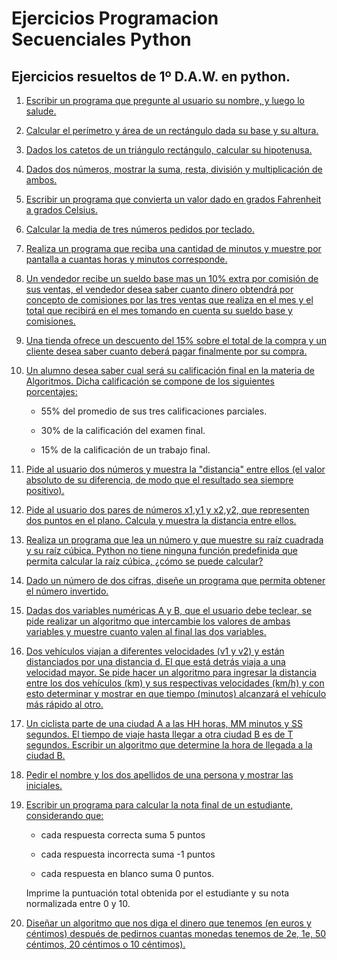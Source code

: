 # Ejercicios Programacion Secuenciales Python

## Ejercicios resueltos de 1º D.A.W. en python.

1. [Escribir un programa que pregunte al usuario su nombre, y luego lo salude.](./1.py)

2. [Calcular el perí­metro y área de un rectángulo dada su base y su altura.](./2.py)

3. [Dados los catetos de un triángulo rectángulo, calcular su hipotenusa.](./3.py)

4. [Dados dos números, mostrar la suma, resta, división y multiplicación de ambos.](./4.py)

5. [Escribir un programa que convierta un valor dado en grados Fahrenheit a grados Celsius.](./5.py)

6. [Calcular la media de tres números pedidos por teclado.](./6.py)

7. [Realiza un programa que reciba una cantidad de minutos y muestre por pantalla a cuantas horas y minutos corresponde.](./7.py)

8. [Un vendedor recibe un sueldo base mas un 10% extra por comisión de sus ventas, el vendedor desea saber cuanto dinero obtendrá por concepto de comisiones por las tres ventas que realiza en el mes y el total que recibirá en el mes tomando en cuenta su sueldo base y comisiones.](./8.py)

9. [Una tienda ofrece un descuento del 15% sobre el total de la compra y un cliente desea saber cuanto deberá pagar finalmente por su compra.](./9.py)

10. [Un alumno desea saber cual será su calificación final en la materia de Algoritmos. Dicha calificación se compone de los siguientes porcentajes:](./10.py)

    * 55% del promedio de sus tres calificaciones parciales.

    * 30% de la calificación del examen final.

    * 15% de la calificación de un trabajo final.

11. [Pide al usuario dos números y muestra la "distancia" entre ellos (el valor absoluto de su diferencia, de modo que el resultado sea siempre positivo).](./11.py)

12. [Pide al usuario dos pares de números x1,y1 y x2,y2, que representen dos puntos en el plano. Calcula y muestra la distancia entre ellos.](./12.py)

13. [Realiza un programa que lea un número y que muestre su raíz cuadrada y su raíz cúbica. Python no tiene ninguna función predefinida que permita calcular la raíz cúbica, ¿cómo se puede calcular?](./13.py)

14. [Dado un número de dos cifras, diseñe un programa que permita obtener el número invertido.](./14.py)

15. [Dadas dos variables numéricas A y B, que el usuario debe teclear, se pide realizar un algoritmo que intercambie los valores de ambas variables y muestre cuanto valen al final las dos variables.](./15.py)

16. [Dos vehículos viajan a diferentes velocidades (v1 y v2) y están distanciados por una distancia d. El que está detrás viaja a una velocidad mayor. Se pide hacer un algoritmo para ingresar la distancia entre los dos vehículos (km) y sus respectivas velocidades (km/h) y con esto determinar y mostrar en que tiempo (minutos) alcanzará el vehículo más rápido al otro.](./16.py)

17. [Un ciclista parte de una ciudad A a las HH horas, MM minutos y SS segundos. El tiempo de viaje hasta llegar a otra ciudad B es de T segundos. Escribir un algoritmo que determine la hora de llegada a la ciudad B.](./17.py)

18. [Pedir el nombre y los dos apellidos de una persona y mostrar las iniciales.](./18.py)

19. [Escribir un programa para calcular la nota final de un estudiante, considerando que:](./19.py)

    - cada respuesta correcta suma 5 puntos

    - cada respuesta incorrecta suma -1 puntos

    - cada respuesta en blanco suma 0 puntos.


    Imprime la puntuación total obtenida por el estudiante y su nota normalizada entre 0 y 10.

20. [Diseñar un algoritmo que nos diga el dinero que tenemos (en euros y céntimos) después de pedirnos cuantas monedas tenemos de 2e, 1e, 50 céntimos, 20 céntimos o 10 céntimos).](./20.py)